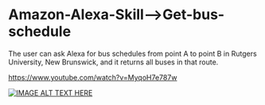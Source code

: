 # Amazon-Alexa-Skill-->Get-bus-schedule


The user can ask Alexa for bus schedules from point A to point B in Rutgers University, New Brunswick, and it returns all buses in that route.

https://www.youtube.com/watch?v=MyqoH7e787w


[![IMAGE ALT TEXT HERE](http://img.youtube.com/vi/MyqoH7e787w/0.jpg)](http://www.youtube.com/watch?v=MyqoH7e787w)
